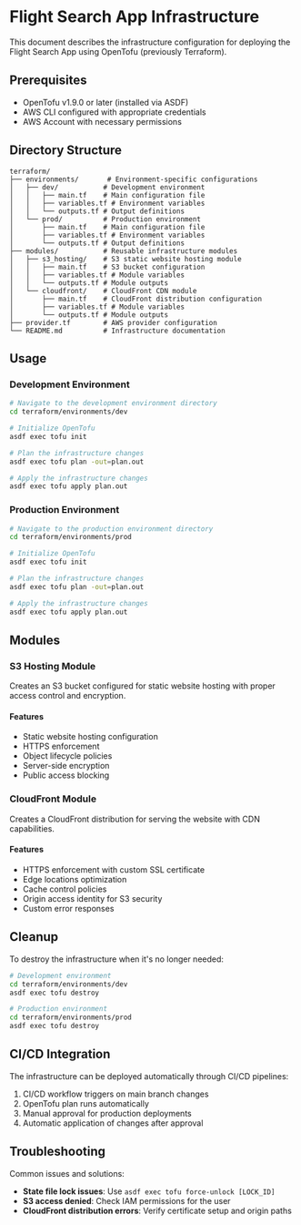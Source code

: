 # Flight Search App Infrastructure

This document describes the infrastructure configuration for deploying the Flight Search App using OpenTofu (previously Terraform).

## Prerequisites

- OpenTofu v1.9.0 or later (installed via ASDF)
- AWS CLI configured with appropriate credentials
- AWS Account with necessary permissions

## Directory Structure

```
terraform/
├── environments/       # Environment-specific configurations
│   ├── dev/           # Development environment
│   │   ├── main.tf    # Main configuration file
│   │   ├── variables.tf # Environment variables
│   │   └── outputs.tf # Output definitions
│   └── prod/          # Production environment
│       ├── main.tf    # Main configuration file
│       ├── variables.tf # Environment variables
│       └── outputs.tf # Output definitions
├── modules/           # Reusable infrastructure modules
│   ├── s3_hosting/    # S3 static website hosting module
│   │   ├── main.tf    # S3 bucket configuration
│   │   ├── variables.tf # Module variables
│   │   └── outputs.tf # Module outputs
│   └── cloudfront/    # CloudFront CDN module
│       ├── main.tf    # CloudFront distribution configuration
│       ├── variables.tf # Module variables
│       └── outputs.tf # Module outputs
├── provider.tf        # AWS provider configuration
└── README.md          # Infrastructure documentation
```

## Usage

### Development Environment

```bash
# Navigate to the development environment directory
cd terraform/environments/dev

# Initialize OpenTofu
asdf exec tofu init

# Plan the infrastructure changes
asdf exec tofu plan -out=plan.out

# Apply the infrastructure changes
asdf exec tofu apply plan.out
```

### Production Environment

```bash
# Navigate to the production environment directory
cd terraform/environments/prod

# Initialize OpenTofu
asdf exec tofu init

# Plan the infrastructure changes
asdf exec tofu plan -out=plan.out

# Apply the infrastructure changes
asdf exec tofu apply plan.out
```

## Modules

### S3 Hosting Module

Creates an S3 bucket configured for static website hosting with proper access control and encryption.

#### Features
- Static website hosting configuration
- HTTPS enforcement
- Object lifecycle policies
- Server-side encryption
- Public access blocking

### CloudFront Module

Creates a CloudFront distribution for serving the website with CDN capabilities.

#### Features
- HTTPS enforcement with custom SSL certificate
- Edge locations optimization
- Cache control policies
- Origin access identity for S3 security
- Custom error responses

## Cleanup

To destroy the infrastructure when it's no longer needed:

```bash
# Development environment
cd terraform/environments/dev
asdf exec tofu destroy

# Production environment
cd terraform/environments/prod
asdf exec tofu destroy
```

## CI/CD Integration

The infrastructure can be deployed automatically through CI/CD pipelines:

1. CI/CD workflow triggers on main branch changes
2. OpenTofu plan runs automatically
3. Manual approval for production deployments
4. Automatic application of changes after approval

## Troubleshooting

Common issues and solutions:

- **State file lock issues**: Use `asdf exec tofu force-unlock [LOCK_ID]`
- **S3 access denied**: Check IAM permissions for the user
- **CloudFront distribution errors**: Verify certificate setup and origin paths 